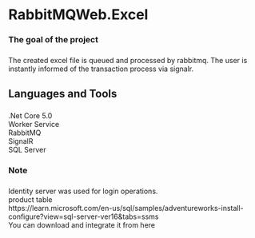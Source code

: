 <h1 align="left">RabbitMQWeb.Excel</h1>

###

<h3 align="left">The goal of the project</h3>

###

<p align="left">The created excel file is queued and processed by rabbitmq. The user is instantly informed of the transaction process via signalr.</p>

###

<h2 align="left">Languages and Tools</h2>

###

<p align="left">.Net Core 5.0<br>Worker Service<br>RabbitMQ<br>SignalR<br>SQL Server</p>

###

<h3 align="left">Note</h3>

###

<p align="left">Identity server was used for login operations.<br>product table<br>https://learn.microsoft.com/en-us/sql/samples/adventureworks-install-configure?view=sql-server-ver16&tabs=ssms<br>You can download and integrate it from here</p>

###
